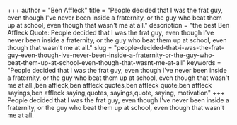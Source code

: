 +++
author = "Ben Affleck"
title = "People decided that I was the frat guy, even though I've never been inside a fraternity, or the guy who beat them up at school, even though that wasn't me at all."
description = "the best Ben Affleck Quote: People decided that I was the frat guy, even though I've never been inside a fraternity, or the guy who beat them up at school, even though that wasn't me at all."
slug = "people-decided-that-i-was-the-frat-guy-even-though-ive-never-been-inside-a-fraternity-or-the-guy-who-beat-them-up-at-school-even-though-that-wasnt-me-at-all"
keywords = "People decided that I was the frat guy, even though I've never been inside a fraternity, or the guy who beat them up at school, even though that wasn't me at all.,ben affleck,ben affleck quotes,ben affleck quote,ben affleck sayings,ben affleck saying,quotes, sayings,quote, saying, motivation"
+++
People decided that I was the frat guy, even though I've never been inside a fraternity, or the guy who beat them up at school, even though that wasn't me at all.
